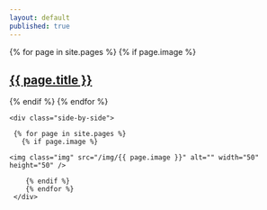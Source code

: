 ```yaml
---
layout: default
published: true
---
```

<p>
  
  {% for page in site.pages %}
          {% if page.image %}
   <div class="side-by-side"><h2><a class="page-link" href="{{ page.url | prepend: site.baseurl }}">{{ page.title }}</a></h2>
            <img class="img" src="/img/{{ page.image }}" alt="" />
  </div>
          {% endif %}
        {% endfor %}  
  
    <div class="side-by-side">
   
     {% for page in site.pages %}
       {% if page.image %}
        
    <img class="img" src="/img/{{ page.image }}" alt="" width="50" height="50" />
        
        {% endif %}
        {% endfor %}  
     </div>
  </p>
